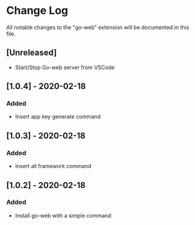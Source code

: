 # Change Log

All notable changes to the "go-web" extension will be documented in this file.

## [Unreleased]
- Start/Stop Go-web server from VSCode

## [1.0.4] - 2020-02-18
### Added
- Insert app key generate command

## [1.0.3] - 2020-02-18
### Added
- Insert all framework command

## [1.0.2] - 2020-02-18
### Added
- Install go-web with a simple command
